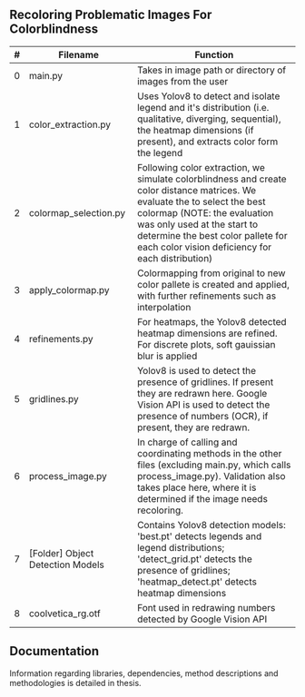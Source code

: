 ## Recoloring Problematic Images For Colorblindness

| # | Filename | Function |
|----------|----------|----------|
| 0 | main.py | Takes in image path or directory of images from the user |
| 1 | color_extraction.py | Uses Yolov8 to detect and isolate legend and it's distribution (i.e. qualitative, diverging, sequential), the heatmap dimensions (if present), and extracts color form the legend |
| 2| colormap_selection.py | Following color extraction, we simulate colorblindness and create color distance matrices. We evaluate the to select the best colormap (NOTE: the evaluation was only used at the start to determine the best color pallete for each color vision deficiency for each distribution) |
| 3 | apply_colormap.py | Colormapping from original to new color pallete is created and applied, with further refinements such as interpolation |
| 4 | refinements.py | For heatmaps, the Yolov8 detected heatmap dimensions are refined. For discrete plots, soft gauissian blur is applied |
| 5 | gridlines.py | Yolov8 is used to detect the presence of gridlines. If present they are redrawn here. Google Vision API is used to detect the presence of numbers (OCR), if present, they are redrawn. |
| 6 | process_image.py| In charge of calling and coordinating methods in the other files (excluding main.py, which calls process_image.py). Validation also takes place here, where it is determined if the image needs recoloring.   |
| 7 | [Folder] Object Detection Models | Contains Yolov8 detection models: 'best.pt' detects legends and legend distributions; 'detect_grid.pt' detects the presence of gridlines; 'heatmap_detect.pt' detects heatmap dimensions|
| 8 | coolvetica_rg.otf | Font used in redrawing numbers detected by Google Vision API |


## Documentation

Information regarding libraries, dependencies, method descriptions and methodologies is detailed in thesis.

